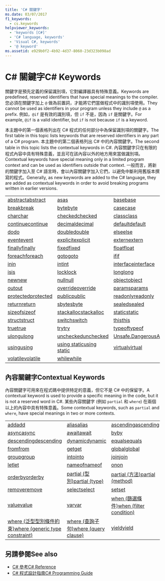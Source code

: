 ```yaml
---
title: 'C# 關鍵字'
ms.date: 03/07/2017
f1_keywords:
  - cs.keywords
helpviewer_keywords:
  - 'keywords [C#]'
  - 'C# language, keywords'
  - 'Visual C#, keywords'
  - '@ keyword'
ms.assetid: e929b0f2-4b92-4d37-8060-23d323b098ad
---
```

# <a name="c-keywords"></a><span data-ttu-id="977dc-102">C# 關鍵字</span><span class="sxs-lookup"><span data-stu-id="977dc-102">C# Keywords</span></span>
<span data-ttu-id="977dc-103">關鍵字是預先定義的保留識別項，它對編譯器具有特殊意義。</span><span class="sxs-lookup"><span data-stu-id="977dc-103">Keywords are predefined, reserved identifiers that have special meanings to the compiler.</span></span> <span data-ttu-id="977dc-104">您必須在關鍵字加上 `@` 做為前置詞，才能將它們當做程式中的識別項使用。</span><span class="sxs-lookup"><span data-stu-id="977dc-104">They cannot be used as identifiers in your program unless they include `@` as a prefix.</span></span> <span data-ttu-id="977dc-105">例如，`@if` 是有效的識別項，但 `if` 不是，因為 `if` 是關鍵字。</span><span class="sxs-lookup"><span data-stu-id="977dc-105">For example, `@if` is a valid identifier, but `if` is not because `if` is a keyword.</span></span>  
  
 <span data-ttu-id="977dc-106">本主題中的第一個表格列出在 C# 程式的任何部分中為保留識別項的關鍵字。</span><span class="sxs-lookup"><span data-stu-id="977dc-106">The first table in this topic lists keywords that are reserved identifiers in any part of a C# program.</span></span> <span data-ttu-id="977dc-107">本主題中的第二個表格列出 C# 中的內容關鍵字。</span><span class="sxs-lookup"><span data-stu-id="977dc-107">The second table in this topic lists the contextual keywords in C#.</span></span> <span data-ttu-id="977dc-108">內容關鍵字只在有限的程式內容中具有特殊意義，並且可在該內容以外的地方用來當做識別項。</span><span class="sxs-lookup"><span data-stu-id="977dc-108">Contextual keywords have special meaning only in a limited program context and can be used as identifiers outside that context.</span></span> <span data-ttu-id="977dc-109">一般而言，將新的關鍵字加入至 C# 語言時，會以內容關鍵字加入它們，以避免中斷利用舊版本撰寫的程式。</span><span class="sxs-lookup"><span data-stu-id="977dc-109">Generally, as new keywords are added to the C# language, they are added as contextual keywords in order to avoid breaking programs written in earlier versions.</span></span>  
  
|||||  
|---|---|---|---|  
|[<span data-ttu-id="977dc-110">abstract</span><span class="sxs-lookup"><span data-stu-id="977dc-110">abstract</span></span>](../../../csharp/language-reference/keywords/abstract.md)|[<span data-ttu-id="977dc-111">as</span><span class="sxs-lookup"><span data-stu-id="977dc-111">as</span></span>](../../../csharp/language-reference/keywords/as.md)|[<span data-ttu-id="977dc-112">base</span><span class="sxs-lookup"><span data-stu-id="977dc-112">base</span></span>](../../../csharp/language-reference/keywords/base.md)|[<span data-ttu-id="977dc-113">bool</span><span class="sxs-lookup"><span data-stu-id="977dc-113">bool</span></span>](../../../csharp/language-reference/keywords/bool.md)|  
|[<span data-ttu-id="977dc-114">break</span><span class="sxs-lookup"><span data-stu-id="977dc-114">break</span></span>](../../../csharp/language-reference/keywords/break.md)|[<span data-ttu-id="977dc-115">byte</span><span class="sxs-lookup"><span data-stu-id="977dc-115">byte</span></span>](../../../csharp/language-reference/keywords/byte.md)|[<span data-ttu-id="977dc-116">case</span><span class="sxs-lookup"><span data-stu-id="977dc-116">case</span></span>](../../../csharp/language-reference/keywords/switch.md)|[<span data-ttu-id="977dc-117">catch</span><span class="sxs-lookup"><span data-stu-id="977dc-117">catch</span></span>](../../../csharp/language-reference/keywords/try-catch.md)|  
|[<span data-ttu-id="977dc-118">char</span><span class="sxs-lookup"><span data-stu-id="977dc-118">char</span></span>](../../../csharp/language-reference/keywords/char.md)|[<span data-ttu-id="977dc-119">checked</span><span class="sxs-lookup"><span data-stu-id="977dc-119">checked</span></span>](../../../csharp/language-reference/keywords/checked.md)|[<span data-ttu-id="977dc-120">class</span><span class="sxs-lookup"><span data-stu-id="977dc-120">class</span></span>](../../../csharp/language-reference/keywords/class.md)|[<span data-ttu-id="977dc-121">const</span><span class="sxs-lookup"><span data-stu-id="977dc-121">const</span></span>](../../../csharp/language-reference/keywords/const.md)|  
|[<span data-ttu-id="977dc-122">continue</span><span class="sxs-lookup"><span data-stu-id="977dc-122">continue</span></span>](../../../csharp/language-reference/keywords/continue.md)|[<span data-ttu-id="977dc-123">decimal</span><span class="sxs-lookup"><span data-stu-id="977dc-123">decimal</span></span>](../../../csharp/language-reference/keywords/decimal.md)|[<span data-ttu-id="977dc-124">default</span><span class="sxs-lookup"><span data-stu-id="977dc-124">default</span></span>](../../../csharp/language-reference/keywords/default.md)|[<span data-ttu-id="977dc-125">delegate</span><span class="sxs-lookup"><span data-stu-id="977dc-125">delegate</span></span>](../../../csharp/language-reference/keywords/delegate.md)|  
|[<span data-ttu-id="977dc-126">do</span><span class="sxs-lookup"><span data-stu-id="977dc-126">do</span></span>](../../../csharp/language-reference/keywords/do.md)|[<span data-ttu-id="977dc-127">double</span><span class="sxs-lookup"><span data-stu-id="977dc-127">double</span></span>](../../../csharp/language-reference/keywords/double.md)|[<span data-ttu-id="977dc-128">else</span><span class="sxs-lookup"><span data-stu-id="977dc-128">else</span></span>](../../../csharp/language-reference/keywords/if-else.md)|[<span data-ttu-id="977dc-129">enum</span><span class="sxs-lookup"><span data-stu-id="977dc-129">enum</span></span>](../../../csharp/language-reference/keywords/enum.md)|  
|[<span data-ttu-id="977dc-130">event</span><span class="sxs-lookup"><span data-stu-id="977dc-130">event</span></span>](../../../csharp/language-reference/keywords/event.md)|[<span data-ttu-id="977dc-131">explicit</span><span class="sxs-lookup"><span data-stu-id="977dc-131">explicit</span></span>](../../../csharp/language-reference/keywords/explicit.md)|[<span data-ttu-id="977dc-132">extern</span><span class="sxs-lookup"><span data-stu-id="977dc-132">extern</span></span>](../../../csharp/language-reference/keywords/extern.md)|[<span data-ttu-id="977dc-133">false</span><span class="sxs-lookup"><span data-stu-id="977dc-133">false</span></span>](../../../csharp/language-reference/keywords/false.md)|  
|[<span data-ttu-id="977dc-134">finally</span><span class="sxs-lookup"><span data-stu-id="977dc-134">finally</span></span>](../../../csharp/language-reference/keywords/try-finally.md)|[<span data-ttu-id="977dc-135">fixed</span><span class="sxs-lookup"><span data-stu-id="977dc-135">fixed</span></span>](../../../csharp/language-reference/keywords/fixed-statement.md)|[<span data-ttu-id="977dc-136">float</span><span class="sxs-lookup"><span data-stu-id="977dc-136">float</span></span>](../../../csharp/language-reference/keywords/float.md)|[<span data-ttu-id="977dc-137">for</span><span class="sxs-lookup"><span data-stu-id="977dc-137">for</span></span>](../../../csharp/language-reference/keywords/for.md)|  
|[<span data-ttu-id="977dc-138">foreach</span><span class="sxs-lookup"><span data-stu-id="977dc-138">foreach</span></span>](../../../csharp/language-reference/keywords/foreach-in.md)|[<span data-ttu-id="977dc-139">goto</span><span class="sxs-lookup"><span data-stu-id="977dc-139">goto</span></span>](../../../csharp/language-reference/keywords/goto.md)|[<span data-ttu-id="977dc-140">if</span><span class="sxs-lookup"><span data-stu-id="977dc-140">if</span></span>](../../../csharp/language-reference/keywords/if-else.md)|[<span data-ttu-id="977dc-141">implicit</span><span class="sxs-lookup"><span data-stu-id="977dc-141">implicit</span></span>](../../../csharp/language-reference/keywords/implicit.md)|  
|[<span data-ttu-id="977dc-142">in</span><span class="sxs-lookup"><span data-stu-id="977dc-142">in</span></span>](../../../csharp/language-reference/keywords/in.md)|[<span data-ttu-id="977dc-143">int</span><span class="sxs-lookup"><span data-stu-id="977dc-143">int</span></span>](../../../csharp/language-reference/keywords/int.md)|[<span data-ttu-id="977dc-144">interface</span><span class="sxs-lookup"><span data-stu-id="977dc-144">interface</span></span>](../../../csharp/language-reference/keywords/interface.md)|[<span data-ttu-id="977dc-145">internal</span><span class="sxs-lookup"><span data-stu-id="977dc-145">internal</span></span>](../../../csharp/language-reference/keywords/internal.md)|
|[<span data-ttu-id="977dc-146">is</span><span class="sxs-lookup"><span data-stu-id="977dc-146">is</span></span>](../../../csharp/language-reference/keywords/is.md)|[<span data-ttu-id="977dc-147">lock</span><span class="sxs-lookup"><span data-stu-id="977dc-147">lock</span></span>](../../../csharp/language-reference/keywords/lock-statement.md)|[<span data-ttu-id="977dc-148">long</span><span class="sxs-lookup"><span data-stu-id="977dc-148">long</span></span>](../../../csharp/language-reference/keywords/long.md)|[<span data-ttu-id="977dc-149">namespace</span><span class="sxs-lookup"><span data-stu-id="977dc-149">namespace</span></span>](../../../csharp/language-reference/keywords/namespace.md)|
|[<span data-ttu-id="977dc-150">new</span><span class="sxs-lookup"><span data-stu-id="977dc-150">new</span></span>](../../../csharp/language-reference/keywords/new.md)|[<span data-ttu-id="977dc-151">null</span><span class="sxs-lookup"><span data-stu-id="977dc-151">null</span></span>](../../../csharp/language-reference/keywords/null.md)|[<span data-ttu-id="977dc-152">object</span><span class="sxs-lookup"><span data-stu-id="977dc-152">object</span></span>](../../../csharp/language-reference/keywords/object.md)|[<span data-ttu-id="977dc-153">operator</span><span class="sxs-lookup"><span data-stu-id="977dc-153">operator</span></span>](../../../csharp/language-reference/keywords/operator.md)|
|[<span data-ttu-id="977dc-154">out</span><span class="sxs-lookup"><span data-stu-id="977dc-154">out</span></span>](../../../csharp/language-reference/keywords/out.md)|[<span data-ttu-id="977dc-155">override</span><span class="sxs-lookup"><span data-stu-id="977dc-155">override</span></span>](../../../csharp/language-reference/keywords/override.md)|[<span data-ttu-id="977dc-156">params</span><span class="sxs-lookup"><span data-stu-id="977dc-156">params</span></span>](../../../csharp/language-reference/keywords/params.md)|[<span data-ttu-id="977dc-157">private</span><span class="sxs-lookup"><span data-stu-id="977dc-157">private</span></span>](../../../csharp/language-reference/keywords/private.md)|
|[<span data-ttu-id="977dc-158">protected</span><span class="sxs-lookup"><span data-stu-id="977dc-158">protected</span></span>](../../../csharp/language-reference/keywords/protected.md)|[<span data-ttu-id="977dc-159">public</span><span class="sxs-lookup"><span data-stu-id="977dc-159">public</span></span>](../../../csharp/language-reference/keywords/public.md)|[<span data-ttu-id="977dc-160">readonly</span><span class="sxs-lookup"><span data-stu-id="977dc-160">readonly</span></span>](../../../csharp/language-reference/keywords/readonly.md)|[<span data-ttu-id="977dc-161">ref</span><span class="sxs-lookup"><span data-stu-id="977dc-161">ref</span></span>](../../../csharp/language-reference/keywords/ref.md)|
|[<span data-ttu-id="977dc-162">return</span><span class="sxs-lookup"><span data-stu-id="977dc-162">return</span></span>](../../../csharp/language-reference/keywords/return.md)|[<span data-ttu-id="977dc-163">sbyte</span><span class="sxs-lookup"><span data-stu-id="977dc-163">sbyte</span></span>](../../../csharp/language-reference/keywords/sbyte.md)|[<span data-ttu-id="977dc-164">sealed</span><span class="sxs-lookup"><span data-stu-id="977dc-164">sealed</span></span>](../../../csharp/language-reference/keywords/sealed.md)|[<span data-ttu-id="977dc-165">short</span><span class="sxs-lookup"><span data-stu-id="977dc-165">short</span></span>](../../../csharp/language-reference/keywords/short.md)||
[<span data-ttu-id="977dc-166">sizeof</span><span class="sxs-lookup"><span data-stu-id="977dc-166">sizeof</span></span>](../../../csharp/language-reference/keywords/sizeof.md)|[<span data-ttu-id="977dc-167">stackalloc</span><span class="sxs-lookup"><span data-stu-id="977dc-167">stackalloc</span></span>](../../../csharp/language-reference/keywords/stackalloc.md)|[<span data-ttu-id="977dc-168">static</span><span class="sxs-lookup"><span data-stu-id="977dc-168">static</span></span>](../../../csharp/language-reference/keywords/static.md)|[<span data-ttu-id="977dc-169">string</span><span class="sxs-lookup"><span data-stu-id="977dc-169">string</span></span>](../../../csharp/language-reference/keywords/string.md)|
|[<span data-ttu-id="977dc-170">struct</span><span class="sxs-lookup"><span data-stu-id="977dc-170">struct</span></span>](../../../csharp/language-reference/keywords/struct.md)|[<span data-ttu-id="977dc-171">switch</span><span class="sxs-lookup"><span data-stu-id="977dc-171">switch</span></span>](../../../csharp/language-reference/keywords/switch.md)|[<span data-ttu-id="977dc-172">this</span><span class="sxs-lookup"><span data-stu-id="977dc-172">this</span></span>](../../../csharp/language-reference/keywords/this.md)|[<span data-ttu-id="977dc-173">throw</span><span class="sxs-lookup"><span data-stu-id="977dc-173">throw</span></span>](../../../csharp/language-reference/keywords/throw.md)|
|[<span data-ttu-id="977dc-174">true</span><span class="sxs-lookup"><span data-stu-id="977dc-174">true</span></span>](../../../csharp/language-reference/keywords/true.md)|[<span data-ttu-id="977dc-175">try</span><span class="sxs-lookup"><span data-stu-id="977dc-175">try</span></span>](../../../csharp/language-reference/keywords/try-catch.md)|[<span data-ttu-id="977dc-176">typeof</span><span class="sxs-lookup"><span data-stu-id="977dc-176">typeof</span></span>](../../../csharp/language-reference/keywords/typeof.md)|[<span data-ttu-id="977dc-177">uint</span><span class="sxs-lookup"><span data-stu-id="977dc-177">uint</span></span>](../../../csharp/language-reference/keywords/uint.md)|
|[<span data-ttu-id="977dc-178">ulong</span><span class="sxs-lookup"><span data-stu-id="977dc-178">ulong</span></span>](../../../csharp/language-reference/keywords/ulong.md)|[<span data-ttu-id="977dc-179">unchecked</span><span class="sxs-lookup"><span data-stu-id="977dc-179">unchecked</span></span>](../../../csharp/language-reference/keywords/unchecked.md)|[<span data-ttu-id="977dc-180">Unsafe.DangerousAPI</span><span class="sxs-lookup"><span data-stu-id="977dc-180">unsafe</span></span>](../../../csharp/language-reference/keywords/unsafe.md)|[<span data-ttu-id="977dc-181">ushort</span><span class="sxs-lookup"><span data-stu-id="977dc-181">ushort</span></span>](../../../csharp/language-reference/keywords/ushort.md)|
|[<span data-ttu-id="977dc-182">using</span><span class="sxs-lookup"><span data-stu-id="977dc-182">using</span></span>](../../../csharp/language-reference/keywords/using.md)|[<span data-ttu-id="977dc-183">using static</span><span class="sxs-lookup"><span data-stu-id="977dc-183">using static</span></span>](using-static.md)|[<span data-ttu-id="977dc-184">virtual</span><span class="sxs-lookup"><span data-stu-id="977dc-184">virtual</span></span>](../../../csharp/language-reference/keywords/virtual.md)|[<span data-ttu-id="977dc-185">void</span><span class="sxs-lookup"><span data-stu-id="977dc-185">void</span></span>](../../../csharp/language-reference/keywords/void.md)|
|[<span data-ttu-id="977dc-186">volatile</span><span class="sxs-lookup"><span data-stu-id="977dc-186">volatile</span></span>](../../../csharp/language-reference/keywords/volatile.md)|[<span data-ttu-id="977dc-187">while</span><span class="sxs-lookup"><span data-stu-id="977dc-187">while</span></span>](../../../csharp/language-reference/keywords/while.md)|

## <a name="contextual-keywords"></a><span data-ttu-id="977dc-188">內容關鍵字</span><span class="sxs-lookup"><span data-stu-id="977dc-188">Contextual Keywords</span></span>  
 <span data-ttu-id="977dc-189">內容關鍵字可用來在程式碼中提供特定的意義，但它不是 C# 中的保留字。</span><span class="sxs-lookup"><span data-stu-id="977dc-189">A contextual keyword is used to provide a specific meaning in the code, but it is not a reserved word in C#.</span></span> <span data-ttu-id="977dc-190">某些內容關鍵字 (例如 `partial` 和 `where`) 在兩個以上的內容中具有特殊意義。</span><span class="sxs-lookup"><span data-stu-id="977dc-190">Some contextual keywords, such as `partial` and `where`, have special meanings in two or more contexts.</span></span>  
  
||||  
|---|---|---|  
|[<span data-ttu-id="977dc-191">add</span><span class="sxs-lookup"><span data-stu-id="977dc-191">add</span></span>](add.md)|[<span data-ttu-id="977dc-192">alias</span><span class="sxs-lookup"><span data-stu-id="977dc-192">alias</span></span>](extern-alias.md)|[<span data-ttu-id="977dc-193">ascending</span><span class="sxs-lookup"><span data-stu-id="977dc-193">ascending</span></span>](ascending.md)|
|[<span data-ttu-id="977dc-194">async</span><span class="sxs-lookup"><span data-stu-id="977dc-194">async</span></span>](async.md)|[<span data-ttu-id="977dc-195">await</span><span class="sxs-lookup"><span data-stu-id="977dc-195">await</span></span>](await.md)|[<span data-ttu-id="977dc-196">by</span><span class="sxs-lookup"><span data-stu-id="977dc-196">by</span></span>](by.md)|
|[<span data-ttu-id="977dc-197">descending</span><span class="sxs-lookup"><span data-stu-id="977dc-197">descending</span></span>](descending.md)|[<span data-ttu-id="977dc-198">dynamic</span><span class="sxs-lookup"><span data-stu-id="977dc-198">dynamic</span></span>](dynamic.md)|[<span data-ttu-id="977dc-199">equals</span><span class="sxs-lookup"><span data-stu-id="977dc-199">equals</span></span>](equals.md)|
|[<span data-ttu-id="977dc-200">from</span><span class="sxs-lookup"><span data-stu-id="977dc-200">from</span></span>](from-clause.md)|[<span data-ttu-id="977dc-201">get</span><span class="sxs-lookup"><span data-stu-id="977dc-201">get</span></span>](get.md)|[<span data-ttu-id="977dc-202">global</span><span class="sxs-lookup"><span data-stu-id="977dc-202">global</span></span>](global.md)|
|[<span data-ttu-id="977dc-203">group</span><span class="sxs-lookup"><span data-stu-id="977dc-203">group</span></span>](group-clause.md)|[<span data-ttu-id="977dc-204">into</span><span class="sxs-lookup"><span data-stu-id="977dc-204">into</span></span>](into.md)|[<span data-ttu-id="977dc-205">join</span><span class="sxs-lookup"><span data-stu-id="977dc-205">join</span></span>](join-clause.md)|
|[<span data-ttu-id="977dc-206">let</span><span class="sxs-lookup"><span data-stu-id="977dc-206">let</span></span>](let-clause.md)|[<span data-ttu-id="977dc-207">nameof</span><span class="sxs-lookup"><span data-stu-id="977dc-207">nameof</span></span>](nameof.md)|[<span data-ttu-id="977dc-208">on</span><span class="sxs-lookup"><span data-stu-id="977dc-208">on</span></span>](on.md)|
|[<span data-ttu-id="977dc-209">orderby</span><span class="sxs-lookup"><span data-stu-id="977dc-209">orderby</span></span>](orderby-clause.md)|[<span data-ttu-id="977dc-210">partial (型別)</span><span class="sxs-lookup"><span data-stu-id="977dc-210">partial (type)</span></span>](partial-type.md)|[<span data-ttu-id="977dc-211">partial (方法)</span><span class="sxs-lookup"><span data-stu-id="977dc-211">partial (method)</span></span>](partial-method.md)|
|[<span data-ttu-id="977dc-212">remove</span><span class="sxs-lookup"><span data-stu-id="977dc-212">remove</span></span>](remove.md)|[<span data-ttu-id="977dc-213">select</span><span class="sxs-lookup"><span data-stu-id="977dc-213">select</span></span>](select-clause.md)|[<span data-ttu-id="977dc-214">set</span><span class="sxs-lookup"><span data-stu-id="977dc-214">set</span></span>](set.md)|
|[<span data-ttu-id="977dc-215">value</span><span class="sxs-lookup"><span data-stu-id="977dc-215">value</span></span>](value.md)|[<span data-ttu-id="977dc-216">var</span><span class="sxs-lookup"><span data-stu-id="977dc-216">var</span></span>](var.md)|[<span data-ttu-id="977dc-217">when (篩選條件)</span><span class="sxs-lookup"><span data-stu-id="977dc-217">when (filter condition)</span></span>](when.md)|
|[<span data-ttu-id="977dc-218">where (泛型型別條件約束)</span><span class="sxs-lookup"><span data-stu-id="977dc-218">where (generic type constraint)</span></span>](where-generic-type-constraint.md)|[<span data-ttu-id="977dc-219">where (查詢子句)</span><span class="sxs-lookup"><span data-stu-id="977dc-219">where (query clause)</span></span>](where-clause.md)|[<span data-ttu-id="977dc-220">yield</span><span class="sxs-lookup"><span data-stu-id="977dc-220">yield</span></span>](yield.md)|
  
## <a name="see-also"></a><span data-ttu-id="977dc-221">另請參閱</span><span class="sxs-lookup"><span data-stu-id="977dc-221">See also</span></span>

- [<span data-ttu-id="977dc-222">C# 參考</span><span class="sxs-lookup"><span data-stu-id="977dc-222">C# Reference</span></span>](../../../csharp/language-reference/index.md)
- [<span data-ttu-id="977dc-223">C# 程式設計指南</span><span class="sxs-lookup"><span data-stu-id="977dc-223">C# Programming Guide</span></span>](../../../csharp/programming-guide/index.md)
